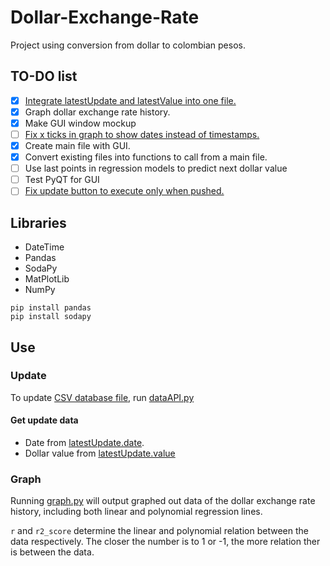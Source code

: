 # Dollar-Exchange-Rate

Project using conversion from dollar to colombian pesos.

## TO-DO list

- [X] [Integrate latestUpdate and latestValue into one file.](https://github.com/alejojimenezz/Dollar-Exchange-Rate/issues/1)
- [X] Graph dollar exchange rate history.
- [X] Make GUI window mockup
- [ ] [Fix x ticks in graph to show dates instead of timestamps.](https://github.com/alejojimenezz/Dollar-Exchange-Rate/issues/2)
- [X] Create main file with GUI.
- [X] Convert existing files into functions to call from a main file.
- [ ] Use last points in regression models to predict next dollar value
- [ ] Test PyQT for GUI
- [ ] [Fix update button to execute only when pushed.](https://github.com/alejojimenezz/Dollar-Exchange-Rate/issues/3)

## Libraries

- DateTime
- Pandas
- SodaPy
- MatPlotLib
- NumPy

```
pip install pandas
pip install sodapy
```

## Use

### Update

To update [CSV database file](tasa_cambio.csv), run [dataAPI.py](dataAPI.py)

#### Get update data

- Date from [latestUpdate.date](latestUpdate.py).
- Dollar value from [latestUpdate.value](latestUpdate.py)

### Graph

Running [graph.py](graph.py) will output graphed out data of the dollar exchange rate history, including both linear and polynomial regression lines.

`r` and `r2_score` determine the linear and polynomial relation between the data respectively. The closer the number is to 1 or -1, the more relation ther is between the data.